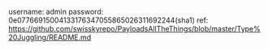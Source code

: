 username: admin
password: 0e07766915004133176347055865026311692244(sha1)
ref:
https://github.com/swisskyrepo/PayloadsAllTheThings/blob/master/Type%20Juggling/README.md
